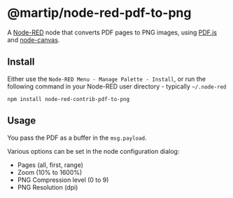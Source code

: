 # @martip/node-red-pdf-to-png

A [Node-RED](https://nodered.org/) node that converts PDF pages to PNG images, using [PDF.js](https://mozilla.github.io/pdf.js/) and [node-canvas](https://github.com/Automattic/node-canvas).

## Install

Either use the `Node-RED Menu - Manage Palette - Install`, or run the following command in your Node-RED user directory - typically `~/.node-red`

    npm install node-red-contrib-pdf-to-png

## Usage

You pass the PDF as a buffer in the `msg.payload`.

Various options can be set in the node configuration dialog:

* Pages (all, first, range)
* Zoom (10% to 1600%)
* PNG Compression level (0 to 9)
* PNG Resolution (dpi)